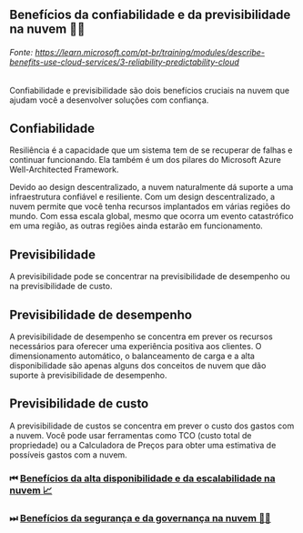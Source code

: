 ## Benefícios da confiabilidade e da previsibilidade na nuvem 🕵️‍♂️
###### Fonte: https://learn.microsoft.com/pt-br/training/modules/describe-benefits-use-cloud-services/3-reliability-predictability-cloud

Confiabilidade e previsibilidade são dois benefícios cruciais na nuvem que ajudam você a desenvolver soluções com confiança.

## Confiabilidade
Resiliência é a capacidade que um sistema tem de se recuperar de falhas e continuar funcionando. Ela também é um dos pilares do Microsoft Azure Well-Architected Framework.

Devido ao design descentralizado, a nuvem naturalmente dá suporte a uma infraestrutura confiável e resiliente. Com um design descentralizado, a nuvem permite que você tenha recursos implantados em várias regiões do mundo. Com essa escala global, mesmo que ocorra um evento catastrófico em uma região, as outras regiões ainda estarão em funcionamento.

## Previsibilidade
A previsibilidade pode se concentrar na previsibilidade de desempenho ou na previsibilidade de custo.

## Previsibilidade de desempenho
A previsibilidade de desempenho se concentra em prever os recursos necessários para oferecer uma experiência positiva aos clientes. O dimensionamento automático, o balanceamento de carga e a alta disponibilidade são apenas alguns dos conceitos de nuvem que dão suporte à previsibilidade de desempenho.

## Previsibilidade de custo
A previsibilidade de custos se concentra em prever o custo dos gastos com a nuvem. Você pode usar ferramentas como TCO (custo total de propriedade) ou a Calculadora de Preços para obter uma estimativa de possíveis gastos com a nuvem.

### ⏮ <a href="https://github.com/ofabiobatista/AZ-900/blob/main/altaDisponibilidadeEscalabilidade.md"> Benefícios da alta disponibilidade e da escalabilidade na nuvem 📈 </a>
### ⏭ <a href="https://github.com/ofabiobatista/AZ-900/blob/main/segurancaGovernanca.md"> Benefícios da segurança e da governança na nuvem 👮‍♂️ </a>

